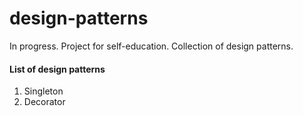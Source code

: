 # design-patterns
In progress. Project for self-education. Collection of design patterns.

#### List of design patterns
1. Singleton
2. Decorator
